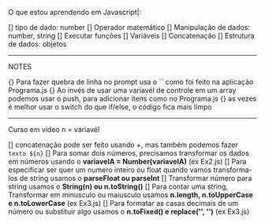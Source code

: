O que estou aprendendo em Javascript|:

[] tipo de dado: number
[] Operador matemático
[] Manipulação de dados: number, string
[] Executar funções
[] Variáveis
[] Concatenação
[] Estrutura de dados: objetos


---------------------------------------------------------------------- 
NOTES

{} Para fazer quebra de linha no prompt usa o `` como foi feito na aplicação Programa.js
{} Ao invés de usar uma variavél de controle em um array podemos usar o push, para adicionar itens como no Programa.js
{} as vezes é melhor usar o switch do que if/else, o código fica mais limpo

---------------------------------------------------------------------------
Curso em video
n = variavél

[] concatenação pode ser feito usando +, mas também podemos fazer `texto ${n}`
[] Para somar dois números, precisamos transformar os dados em números usando o **variavelA = Number(variavelA)** (ex Ex2.js)
[] Para especificar ser quer um numero inteiro ou float quando vamos transforma-los de string usamos o **parseFloat ou parseInt**
[] Transformar número para string usamos o **String(n) ou n.toString()**
[] Para contar uma string, Transformar em minusculo ou maiusculo usamos **n.length, n.toUpperCase e n.toLowerCase** (ex Ex3.js)
[] Para formatar as casas decimais de um número ou substituir algo usamos o **n.toFixed() e replace('', '')** (ex Ex3.js)